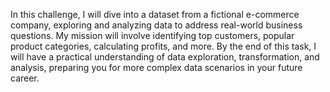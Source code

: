 In this challenge, I will dive into a dataset from a fictional e-commerce company, exploring and analyzing data to address real-world business questions. My mission will involve identifying top customers, popular product categories, calculating profits, and more. By the end of this task, I will have a practical understanding of data exploration, transformation, and analysis, preparing you for more complex data scenarios in your future career.
